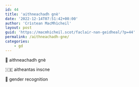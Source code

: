 ```yaml
---
id: 44
title: 'aithneachadh gnè'
date: '2022-12-14T07:51:42+00:00'
author: 'Crìstean MacMhìcheil'
layout: post
guid: 'https://macmhicheil.scot/faclair-nan-geidheal/?p=44'
permalink: /aithneachadh-gne/
categories:
    - gd
---
```


&#x1f3f4;&#xe0067;&#xe0062;&#xe0073;&#xe0063;&#xe0074;&#xe007f; aithneachadh gnè

&#x1f1ee;&#x1f1ea; aitheantas inscne

&#x1f3f4;&#xe0067;&#xe0062;&#xe0065;&#xe006e;&#xe0067;&#xe007f; gender recognition
